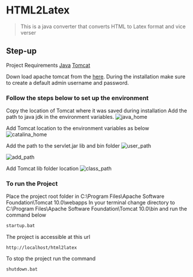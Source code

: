# HTML2Latex
> This is a java converter that converts HTML to Latex format and vice verser

## Step-up
Project Requirements
[Java](https://www.oracle.com/java/technologies/javase/javase-jdk8-downloads.html)
[Tomcat](https://tomcat.apache.org/download-10.cgi)

Down load apache tomcat from the [here](https://tomcat.apache.org/download-10.cgi). During the installation make sure to create a default admin username and password.
### Follow the steps below to set up the environment
Copy the location of Tomcat where it was saved during installation
Add the path to java jdk in the environment variables.
![java_home](https://user-images.githubusercontent.com/32780232/117436960-6c702f00-aee4-11eb-8592-6e6d6657bea2.png)

Add Tomcat location to the environment variables as below
![catalina_home](https://user-images.githubusercontent.com/32780232/117437003-772ac400-aee4-11eb-9027-60ae42cac9d4.png) 

Add the path to the servlet.jar lib and bin folder
![user_path](https://user-images.githubusercontent.com/32780232/117437026-801b9580-aee4-11eb-8515-48c9f5764143.png)

![add_path](https://user-images.githubusercontent.com/32780232/117437048-89a4fd80-aee4-11eb-9b27-e141be725777.png)

Add Tomcat lib folder location
![class_path](https://user-images.githubusercontent.com/32780232/117437055-8dd11b00-aee4-11eb-8494-7f4a948f51f3.png)
### To run the Project
Place the project root folder in C:\Program Files\Apache Software Foundation\Tomcat 10.0\webapps 
In your terminal change directory to C:\Program Files\Apache Software Foundation\Tomcat 10.0\bin and run the command below
```bash
startup.bat
```
The project is accessible at this url
```
http://localhost/html2latex
```
To stop the project run the command
```bash
shutdown.bat
```